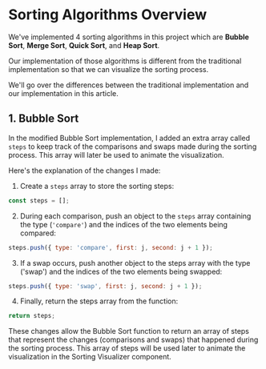 # Sorting Algorithms Overview

We've implemented 4 sorting algorithms in this project which are **Bubble Sort**, **Merge Sort**, **Quick Sort**, and **Heap Sort**.

Our implementation of those algorithms is different from the traditional implementation so that we can visualize the sorting process.

We'll go over the differences between the traditional implementation and our implementation in this article.

## 1. Bubble Sort

In the modified Bubble Sort implementation, I added an extra array called `steps` to keep track of the comparisons and swaps made during the sorting process. This array will later be used to animate the visualization.

Here's the explanation of the changes I made:

1. Create a `steps` array to store the sorting steps:

```javascript
const steps = [];
```

2. During each comparison, push an object to the `steps` array containing the type (`'compare'`) and the indices of the two elements being compared:

```javascript
steps.push({ type: 'compare', first: j, second: j + 1 });
```

3. If a swap occurs, push another object to the steps array with the type ('swap') and the indices of the two elements being swapped:

```javascript
steps.push({ type: 'swap', first: j, second: j + 1 });
```

4. Finally, return the steps array from the function:

```javascript
return steps;
```

These changes allow the Bubble Sort function to return an array of steps that represent the changes (comparisons and swaps) that happened during the sorting process. This array of steps will be used later to animate the visualization in the Sorting Visualizer component.